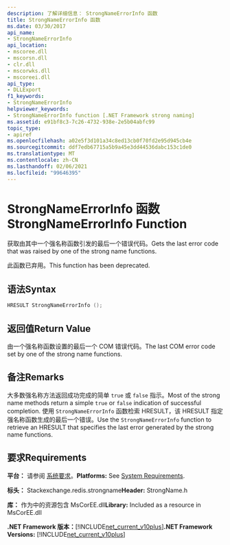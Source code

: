 ```yaml
---
description: 了解详细信息： StrongNameErrorInfo 函数
title: StrongNameErrorInfo 函数
ms.date: 03/30/2017
api_name:
- StrongNameErrorInfo
api_location:
- mscoree.dll
- mscorsn.dll
- clr.dll
- mscorwks.dll
- mscoreei.dll
api_type:
- DLLExport
f1_keywords:
- StrongNameErrorInfo
helpviewer_keywords:
- StrongNameErrorInfo function [.NET Framework strong naming]
ms.assetid: e91bf8c3-7c26-4732-938e-2e5b04abfc99
topic_type:
- apiref
ms.openlocfilehash: a02e5f3d101a34c8ed13cb0f70fd2e95d945cb4e
ms.sourcegitcommit: ddf7edb67715a5b9a45e3dd44536dabc153c1de0
ms.translationtype: MT
ms.contentlocale: zh-CN
ms.lasthandoff: 02/06/2021
ms.locfileid: "99646395"
---
```

# <a name="strongnameerrorinfo-function"></a><span data-ttu-id="ca863-103">StrongNameErrorInfo 函数</span><span class="sxs-lookup"><span data-stu-id="ca863-103">StrongNameErrorInfo Function</span></span>

<span data-ttu-id="ca863-104">获取由其中一个强名称函数引发的最后一个错误代码。</span><span class="sxs-lookup"><span data-stu-id="ca863-104">Gets the last error code that was raised by one of the strong name functions.</span></span>  
  
 <span data-ttu-id="ca863-105">此函数已弃用。</span><span class="sxs-lookup"><span data-stu-id="ca863-105">This function has been deprecated.</span></span>  
  
## <a name="syntax"></a><span data-ttu-id="ca863-106">语法</span><span class="sxs-lookup"><span data-stu-id="ca863-106">Syntax</span></span>  
  
```cpp  
HRESULT StrongNameErrorInfo ();
```  
  
## <a name="return-value"></a><span data-ttu-id="ca863-107">返回值</span><span class="sxs-lookup"><span data-stu-id="ca863-107">Return Value</span></span>  

 <span data-ttu-id="ca863-108">由一个强名称函数设置的最后一个 COM 错误代码。</span><span class="sxs-lookup"><span data-stu-id="ca863-108">The last COM error code set by one of the strong name functions.</span></span>  
  
## <a name="remarks"></a><span data-ttu-id="ca863-109">备注</span><span class="sxs-lookup"><span data-stu-id="ca863-109">Remarks</span></span>  

 <span data-ttu-id="ca863-110">大多数强名称方法返回成功完成的简单 `true` 或 `false` 指示。</span><span class="sxs-lookup"><span data-stu-id="ca863-110">Most of the strong name methods return a simple `true` or `false` indication of successful completion.</span></span> <span data-ttu-id="ca863-111">使用 `StrongNameErrorInfo` 函数检索 HRESULT，该 HRESULT 指定强名称函数生成的最后一个错误。</span><span class="sxs-lookup"><span data-stu-id="ca863-111">Use the `StrongNameErrorInfo` function to retrieve an HRESULT that specifies the last error generated by the strong name functions.</span></span>  
  
## <a name="requirements"></a><span data-ttu-id="ca863-112">要求</span><span class="sxs-lookup"><span data-stu-id="ca863-112">Requirements</span></span>  

 <span data-ttu-id="ca863-113">**平台：** 请参阅 [系统要求](../../get-started/system-requirements.md)。</span><span class="sxs-lookup"><span data-stu-id="ca863-113">**Platforms:** See [System Requirements](../../get-started/system-requirements.md).</span></span>  
  
 <span data-ttu-id="ca863-114">**标头：** Stackexchange.redis.strongname</span><span class="sxs-lookup"><span data-stu-id="ca863-114">**Header:** StrongName.h</span></span>  
  
 <span data-ttu-id="ca863-115">**库：** 作为中的资源包含 MsCorEE.dll</span><span class="sxs-lookup"><span data-stu-id="ca863-115">**Library:** Included as a resource in MsCorEE.dll</span></span>  
  
 <span data-ttu-id="ca863-116">**.NET Framework 版本：**[!INCLUDE[net_current_v10plus](../../../../includes/net-current-v10plus-md.md)]</span><span class="sxs-lookup"><span data-stu-id="ca863-116">**.NET Framework Versions:** [!INCLUDE[net_current_v10plus](../../../../includes/net-current-v10plus-md.md)]</span></span>  
